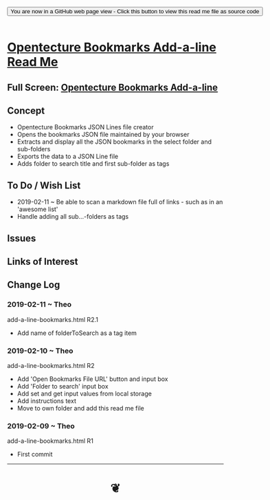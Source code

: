 
<span style=display:none; >[You are now in a GitHub source code view - click this link to view Read Me file as a web page]( https://opentecture.github.io/mindmapping/#sandbox/opentecture-bookmarks/add-a-line-bookmarks/README.md "View file as a web page." ) </span>

<div><input type=button class = "btn btn-secondary btn-sm" onclick=window.location.href="https://github.com/opentecture/mindmapping/blob/master/sandbox/opentecture-bookmarks/add-a-line-bookmarks/README.md"
value="You are now in a GitHub web page view - Click this button to view this read me file as source code" ></div>

<br>

# [Opentecture Bookmarks Add-a-line Read Me]( #add-a-line-bookmarks/README.md )

<!--
<iframe src=https://opentecture.github.io/mindmapping/sandbox/add-a-line-bookmarks/add-a-line-bookmarks.html width=100% height=500px >Iframes are not viewable in GitHub source code views</iframe>
_<small>Opentecture Bookmarks Add-a-line /small>_
-->

## Full Screen: [Opentecture Bookmarks Add-a-line ]( https://opentecture.github.io/mindmapping/sandbox/opentecture-bookmarks/add-a-line-bookmarks/index.html )


## Concept

* Opentecture Bookmarks JSON Lines file creator
* Opens the bookmarks JSON file maintained by your browser
* Extracts and display all the JSON bookmarks in the select folder and sub-folders
* Exports the data to a JSON Line file
* Adds folder to search title and first sub-folder as tags



## To Do / Wish List

* 2019-02-11 ~ Be able to scan a markdown file full of links - such as in an 'awesome list'
* Handle adding all sub...-folders as tags

## Issues


<!--
## Things you can do u

Using the Script

* Click the three bars( 'hamburger menu icon' ) to slide the menu in and out
* Click the Octocat icon to view or edit the source code on GitHub
* Click on title to reload
* Press Control-U/Command-Option-U to view the source code
* Press Control-Shift-J/Command-Option-J to see if the JavaScript console reports any errors

Enhancing the Script

* Try adding a new menu module
* Translate into another language
-->


## Links of Interest



## Change Log


### 2019-02-11 ~ Theo

add-a-line-bookmarks.html R2.1
* Add name of folderToSearch as a tag item

### 2019-02-10 ~ Theo

add-a-line-bookmarks.html R2
* Add 'Open Bookmarks File URL' button and input box
* Add 'Folder to search' input box
* Add set and get input values from local storage
* Add instructions text
* Move to own folder and add this read me file

### 2019-02-09 ~ Theo

add-a-line-bookmarks.html R1
* First commit


***

# <center title="hello!" ><a href=javascript:window.scrollTo(0,0); style=text-decoration:none; > ❦ </a></center>
